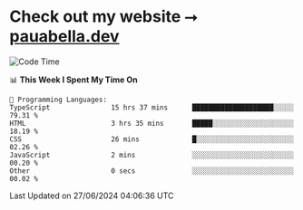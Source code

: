 # Check out my website ⭢ [pauabella.dev](https://pauabella.dev)

<!--START_SECTION:waka-->
![Code Time](http://img.shields.io/badge/Code%20Time-3%2C502%20hrs%2012%20mins-blue)

📊 **This Week I Spent My Time On** 

```text
💬 Programming Languages: 
TypeScript               15 hrs 37 mins      ████████████████████░░░░░   79.31 % 
HTML                     3 hrs 35 mins       █████░░░░░░░░░░░░░░░░░░░░   18.19 % 
CSS                      26 mins             █░░░░░░░░░░░░░░░░░░░░░░░░   02.26 % 
JavaScript               2 mins              ░░░░░░░░░░░░░░░░░░░░░░░░░   00.20 % 
Other                    0 secs              ░░░░░░░░░░░░░░░░░░░░░░░░░   00.02 % 
```


 Last Updated on 27/06/2024 04:06:36 UTC
<!--END_SECTION:waka-->
